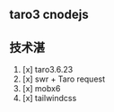## taro3 cnodejs

## 技术湛

1. [x] taro3.6.23
2. [x] swr + Taro request
3. [x] mobx6
4. [x] tailwindcss
